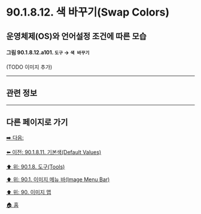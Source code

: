 # 90.1.8.12. 색 바꾸기(Swap Colors)
## 운영체제(OS)와 언어설정 조건에 따른 모습
#### 그림 90.1.8.12.a101. `도구` → `색 바꾸기`
(TODO 이미지 추가)

***

## 관련 정보

***

## 다른 페이지로 가기

[➡️ 다음: ]()

[⬅️ 이전: 90.1.8.11. 기본색(Default Values)](./90-01-08-toolsx-11-default_values.md)

[⬆️ 위: 90.1.8. 도구(Tools)](./90-01-08-tools.md)

[⬆️ 위: 90.1. 이미지 메뉴 바(Image Menu Bar)](./90-01-00-image-menu-bar.md)

[⬆️ 위: 90. 이미지 맵](./90-00-image-map.md)

[🏠 홈](./00-home.md)
